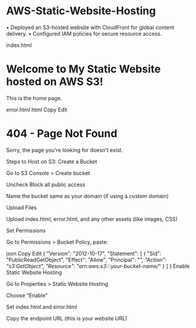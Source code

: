 # AWS-Static-Website-Hosting
• Deployed an S3-hosted website with CloudFront for global content delivery. • Configured IAM policies for secure resource access.


index.html
<!DOCTYPE html>
<html>
<head>
    <title>My AWS Static Website</title>
    <meta charset="UTF-8">
</head>
<body>
    <h1>Welcome to My Static Website hosted on AWS S3!</h1>
    <p>This is the home page.</p>
</body>
</html>


error.html
html
Copy
Edit
<!DOCTYPE html>
<html>
<head>
    <title>Page Not Found</title>
    <meta charset="UTF-8">
</head>
<body>
    <h1>404 - Page Not Found</h1>
    <p>Sorry, the page you're looking for doesn't exist.</p>
</body>
</html>


Steps to Host on S3:
Create a Bucket

Go to S3 Console > Create bucket

Uncheck Block all public access

Name the bucket same as your domain (if using a custom domain)

Upload Files

Upload index.html, error.html, and any other assets (like images, CSS)

Set Permissions

Go to Permissions > Bucket Policy, paste:

json
Copy
Edit
{
  "Version": "2012-10-17",
  "Statement": [
    {
      "Sid": "PublicReadGetObject",
      "Effect": "Allow",
      "Principal": "*",
      "Action": "s3:GetObject",
      "Resource": "arn:aws:s3:::your-bucket-name/*"
    }
  ]
}
Enable Static Website Hosting

Go to Properties > Static Website Hosting

Choose “Enable”

Set index.html and error.html

Copy the endpoint URL (this is your website URL)


